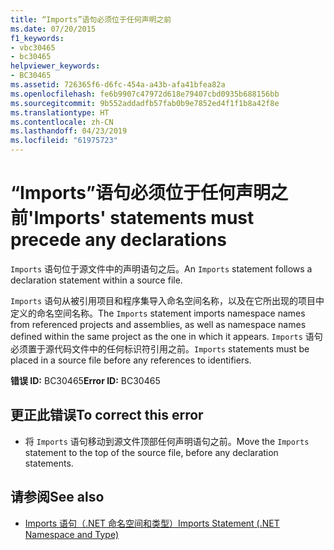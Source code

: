 ```yaml
---
title: “Imports”语句必须位于任何声明之前
ms.date: 07/20/2015
f1_keywords:
- vbc30465
- bc30465
helpviewer_keywords:
- BC30465
ms.assetid: 726365f6-d6fc-454a-a43b-afa41bfea82a
ms.openlocfilehash: fe6b9907c47972d618e79407cbd0935b688156bb
ms.sourcegitcommit: 9b552addadfb57fab0b9e7852ed4f1f1b8a42f8e
ms.translationtype: HT
ms.contentlocale: zh-CN
ms.lasthandoff: 04/23/2019
ms.locfileid: "61975723"
---
```

# <a name="imports-statements-must-precede-any-declarations"></a><span data-ttu-id="c417a-102">“Imports”语句必须位于任何声明之前</span><span class="sxs-lookup"><span data-stu-id="c417a-102">'Imports' statements must precede any declarations</span></span>
<span data-ttu-id="c417a-103">`Imports` 语句位于源文件中的声明语句之后。</span><span class="sxs-lookup"><span data-stu-id="c417a-103">An `Imports` statement follows a declaration statement within a source file.</span></span>  
  
 <span data-ttu-id="c417a-104">`Imports` 语句从被引用项目和程序集导入命名空间名称，以及在它所出现的项目中定义的命名空间名称。</span><span class="sxs-lookup"><span data-stu-id="c417a-104">The `Imports` statement imports namespace names from referenced projects and assemblies, as well as namespace names defined within the same project as the one in which it appears.</span></span> <span data-ttu-id="c417a-105">`Imports` 语句必须置于源代码文件中的任何标识符引用之前。</span><span class="sxs-lookup"><span data-stu-id="c417a-105">`Imports` statements must be placed in a source file before any references to identifiers.</span></span>  
  
 <span data-ttu-id="c417a-106">**错误 ID:** BC30465</span><span class="sxs-lookup"><span data-stu-id="c417a-106">**Error ID:** BC30465</span></span>  
  
## <a name="to-correct-this-error"></a><span data-ttu-id="c417a-107">更正此错误</span><span class="sxs-lookup"><span data-stu-id="c417a-107">To correct this error</span></span>  
  
- <span data-ttu-id="c417a-108">将 `Imports` 语句移动到源文件顶部任何声明语句之前。</span><span class="sxs-lookup"><span data-stu-id="c417a-108">Move the `Imports` statement to the top of the source file, before any declaration statements.</span></span>  
  
## <a name="see-also"></a><span data-ttu-id="c417a-109">请参阅</span><span class="sxs-lookup"><span data-stu-id="c417a-109">See also</span></span>

- [<span data-ttu-id="c417a-110">Imports 语句（.NET 命名空间和类型）</span><span class="sxs-lookup"><span data-stu-id="c417a-110">Imports Statement (.NET Namespace and Type)</span></span>](../../visual-basic/language-reference/statements/imports-statement-net-namespace-and-type.md)
